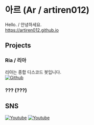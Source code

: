 # 아르 (Ar / artiren012)
Hello. / 안녕하세요.  
https://artiren012.github.io

## Projects
### Ria / 리아
리아는 종합 디스코드 봇입니다.  
[![Github](https://img.shields.io/badge/Ria-black?style=flat&logo=Github&logoColor=white)](https://github.com/artiren012/Ria)
### ??? (???)
## SNS
[![Youtube](https://img.shields.io/badge/Youtube%20Channel%201-red?style=flat&logo=YouTube&logoColor=white)](https://youtube.com/@artiren012)
[![Youtube](https://img.shields.io/badge/Youtube%20Channel%202-red?style=flat&logo=YouTube&logoColor=white)](https://youtube.com/@ar012)
